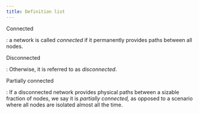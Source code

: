 ```yaml
---
title: Definition list
---
```



Connected

: a network is called *connected* if it permanently provides paths between all nodes.

Disconnected

: Otherwise, it is referred to as *disconnected*. 

Partially connected

: If a disconnected network provides physical paths between a sizable fraction of nodes, we say it is *partially connected,* as opposed to a scenario where all nodes are isolated almost all the time. 

